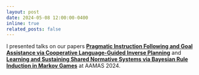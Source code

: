 ```yaml
---
layout: post
date: 2024-05-08 12:00:00-0400
inline: true
related_posts: false
---
```


I presented talks on our papers [**Pragmatic Instruction Following and Goal Assistance via Cooperative Language-Guided Inverse Planning**](https://arxiv.org/abs/2402.17930) and [**Learning and Sustaining Shared Normative Systems via Bayesian Rule Induction in Markov Games**](https://arxiv.org/abs/2402.13399) at AAMAS 2024.